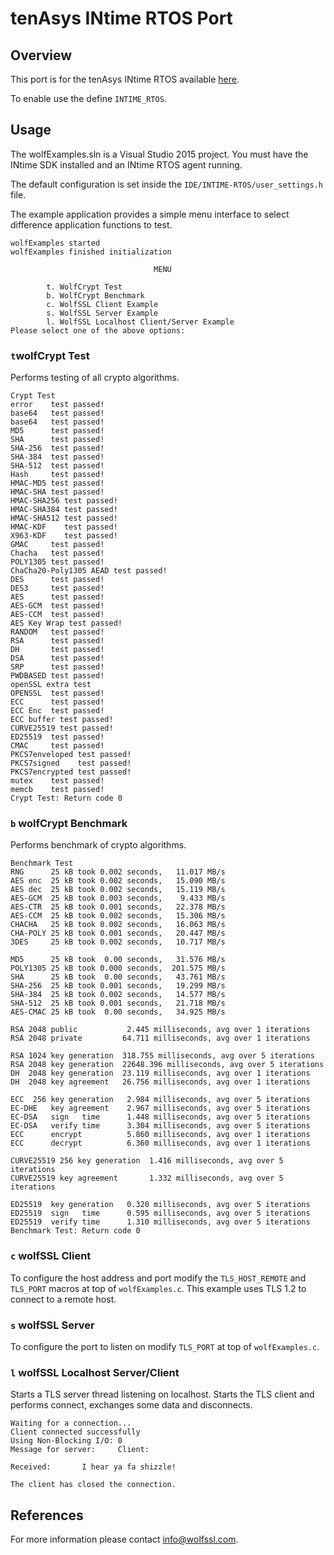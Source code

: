 # tenAsys INtime RTOS Port

## Overview

This port is for the tenAsys INtime RTOS available [here](http://www.tenasys.com/tenasys-products/intime-rtos-family/overview-rtos).

To enable use the define `INTIME_RTOS`.

## Usage

The wolfExamples.sln is a Visual Studio 2015 project. You must have the INtime SDK installed and an INtime RTOS agent running.

The default configuration is set inside the `IDE/INTIME-RTOS/user_settings.h` file.

The example application provides a simple menu interface to select difference application functions to test.

```
wolfExamples started
wolfExamples finished initialization

                                MENU

        t. WolfCrypt Test
        b. WolfCrypt Benchmark
        c. WolfSSL Client Example
        s. WolfSSL Server Example
        l. WolfSSL Localhost Client/Server Example
Please select one of the above options:
```

### `t`wolfCrypt Test

Performs testing of all crypto algorithms.

```
Crypt Test
error    test passed!
base64   test passed!
base64   test passed!
MD5      test passed!
SHA      test passed!
SHA-256  test passed!
SHA-384  test passed!
SHA-512  test passed!
Hash     test passed!
HMAC-MD5 test passed!
HMAC-SHA test passed!
HMAC-SHA256 test passed!
HMAC-SHA384 test passed!
HMAC-SHA512 test passed!
HMAC-KDF    test passed!
X963-KDF    test passed!
GMAC     test passed!
Chacha   test passed!
POLY1305 test passed!
ChaCha20-Poly1305 AEAD test passed!
DES      test passed!
DES3     test passed!
AES      test passed!
AES-GCM  test passed!
AES-CCM  test passed!
AES Key Wrap test passed!
RANDOM   test passed!
RSA      test passed!
DH       test passed!
DSA      test passed!
SRP      test passed!
PWDBASED test passed!
openSSL extra test
OPENSSL  test passed!
ECC      test passed!
ECC Enc  test passed!
ECC buffer test passed!
CURVE25519 test passed!
ED25519  test passed!
CMAC     test passed!
PKCS7enveloped test passed!
PKCS7signed    test passed!
PKCS7encrypted test passed!
mutex    test passed!
memcb    test passed!
Crypt Test: Return code 0
```

### `b` wolfCrypt Benchmark

Performs benchmark of crypto algorithms.

```
Benchmark Test
RNG      25 kB took 0.002 seconds,   11.017 MB/s
AES enc  25 kB took 0.002 seconds,   15.090 MB/s
AES dec  25 kB took 0.002 seconds,   15.119 MB/s
AES-GCM  25 kB took 0.003 seconds,    9.433 MB/s
AES-CTR  25 kB took 0.001 seconds,   22.378 MB/s
AES-CCM  25 kB took 0.002 seconds,   15.306 MB/s
CHACHA   25 kB took 0.002 seconds,   16.063 MB/s
CHA-POLY 25 kB took 0.001 seconds,   20.447 MB/s
3DES     25 kB took 0.002 seconds,   10.717 MB/s

MD5      25 kB took  0.00 seconds,   31.576 MB/s
POLY1305 25 kB took 0.000 seconds,  201.575 MB/s
SHA      25 kB took  0.00 seconds,   43.761 MB/s
SHA-256  25 kB took 0.001 seconds,   19.299 MB/s
SHA-384  25 kB took 0.002 seconds,   14.577 MB/s
SHA-512  25 kB took 0.001 seconds,   21.718 MB/s
AES-CMAC 25 kB took  0.00 seconds,   34.925 MB/s

RSA 2048 public           2.445 milliseconds, avg over 1 iterations
RSA 2048 private         64.711 milliseconds, avg over 1 iterations

RSA 1024 key generation  318.755 milliseconds, avg over 5 iterations
RSA 2048 key generation  22648.396 milliseconds, avg over 5 iterations
DH  2048 key generation  23.119 milliseconds, avg over 1 iterations
DH  2048 key agreement   26.756 milliseconds, avg over 1 iterations

ECC  256 key generation   2.984 milliseconds, avg over 5 iterations
EC-DHE   key agreement    2.967 milliseconds, avg over 5 iterations
EC-DSA   sign   time      1.448 milliseconds, avg over 5 iterations
EC-DSA   verify time      3.304 milliseconds, avg over 5 iterations
ECC      encrypt          5.860 milliseconds, avg over 1 iterations
ECC      decrypt          6.360 milliseconds, avg over 1 iterations

CURVE25519 256 key generation  1.416 milliseconds, avg over 5 iterations
CURVE25519 key agreement       1.332 milliseconds, avg over 5 iterations

ED25519  key generation   0.320 milliseconds, avg over 5 iterations
ED25519  sign   time      0.595 milliseconds, avg over 5 iterations
ED25519  verify time      1.310 milliseconds, avg over 5 iterations
Benchmark Test: Return code 0
```

### `c` wolfSSL Client

To configure the host address and port modify the `TLS_HOST_REMOTE` and `TLS_PORT` macros at top of `wolfExamples.c`. This example uses TLS 1.2 to connect to a remote host.

### `s` wolfSSL Server

To configure the port to listen on modify `TLS_PORT` at top of `wolfExamples.c`.

### `l` wolfSSL Localhost Server/Client

Starts a TLS server thread listening on localhost. Starts the TLS client and performs connect, exchanges some data and disconnects.

```
Waiting for a connection...
Client connected successfully
Using Non-Blocking I/O: 0
Message for server:     Client:

Received:       I hear ya fa shizzle!

The client has closed the connection.
```

## References

For more information please contact info@wolfssl.com.
